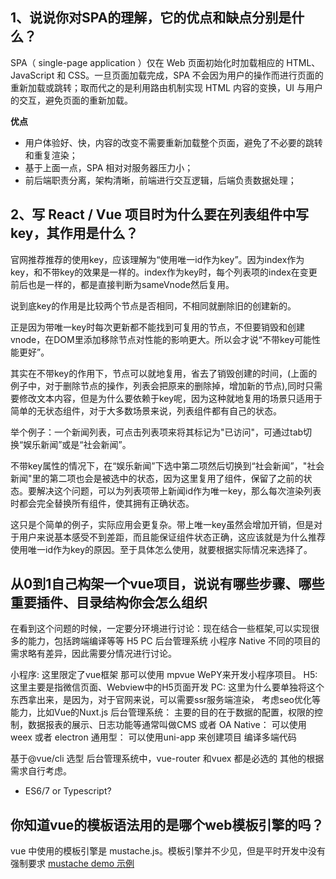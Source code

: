 ## 1、说说你对SPA的理解，它的优点和缺点分别是什么？

SPA（ single-page application ）仅在 Web 页面初始化时加载相应的 HTML、JavaScript 和 CSS。一旦页面加载完成，SPA 不会因为用户的操作而进行页面的重新加载或跳转；取而代之的是利用路由机制实现 HTML 内容的变换，UI 与用户的交互，避免页面的重新加载。

**优点**
  * 用户体验好、快，内容的改变不需要重新加载整个页面，避免了不必要的跳转和重复渲染；
  * 基于上面一点，SPA 相对对服务器压力小；
  * 前后端职责分离，架构清晰，前端进行交互逻辑，后端负责数据处理；

## 2、写 React / Vue 项目时为什么要在列表组件中写 key，其作用是什么？

官网推荐推荐的使用key，应该理解为“使用唯一id作为key”。因为index作为key，和不带key的效果是一样的。index作为key时，每个列表项的index在变更前后也是一样的，都是直接判断为sameVnode然后复用。

说到底key的作用是比较两个节点是否相同，不相同就删除旧的创建新的。

正是因为带唯一key时每次更新都不能找到可复用的节点，不但要销毁和创建vnode，在DOM里添加移除节点对性能的影响更大。所以会才说“不带key可能性能更好”。

其实在不带key的作用下，节点可以就地复用，省去了销毁创建的时间，(上面的例子中，对于删除节点的操作，列表会把原来的删除掉，增加新的节点),同时只需要修改文本内容，但是为什么要依赖于key呢，因为这种就地复用的场景只适用于简单的无状态组件，对于大多数场景来说，列表组件都有自己的状态。

举个例子：一个新闻列表，可点击列表项来将其标记为"已访问"，可通过tab切换“娱乐新闻”或是“社会新闻”。

不带key属性的情况下，在“娱乐新闻”下选中第二项然后切换到“社会新闻”，"社会新闻"里的第二项也会是被选中的状态，因为这里复用了组件，保留了之前的状态。要解决这个问题，可以为列表项带上新闻id作为唯一key，那么每次渲染列表时都会完全替换所有组件，使其拥有正确状态。

这只是个简单的例子，实际应用会更复杂。带上唯一key虽然会增加开销，但是对于用户来说基本感受不到差距，而且能保证组件状态正确，这应该就是为什么推荐使用唯一id作为key的原因。至于具体怎么使用，就要根据实际情况来选择了。

## 从0到1自己构架一个vue项目，说说有哪些步骤、哪些重要插件、目录结构你会怎么组织
在看到这个问题的时候，一定要分环境进行讨论：现在结合一些框架,可以实现很多的能力，包括跨端编译等等
H5 PC 后台管理系统 小程序 Native 不同的项目的需求略有差异，因此需要分情况进行讨论。

小程序:
  这里限定了vue框架 那可以使用 mpvue WePY来开发小程序项目。
H5:
  这里主要是指微信页面、Webview中的H5页面开发
PC: 
  这里为什么要单独将这个东西拿出来，是因为，对于官网来说，可以需要ssr服务端渲染，
  考虑seo优化等能力，比如Vue的Nuxt.js
后台管理系统：
  主要的目的在于数据的配置，权限的控制，数据报表的展示、日志功能等通常叫做CMS 或者 OA
Native：
  可以使用 weex 或者 electron 
通用型：
  可以使用uni-app 来创建项目 编译多端代码

基于@vue/cli 选型
  后台管理系统中，vue-router 和vuex 都是必选的 其他的根据需求自行考虑。
  * ES6/7 or Typescript?

## 你知道vue的模板语法用的是哪个web模板引擎的吗？
  vue 中使用的模板引擎是 mustache.js。模板引擎并不少见，但是平时开发中没有强制要求
  [mustache demo 示例](https://www.yinzhuoei.com/index.php/archives/110/)

  


  
